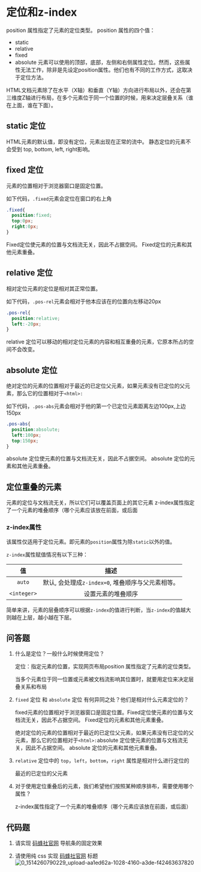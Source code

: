 # 定位和z-index

position 属性指定了元素的定位类型。 position 属性的四个值：

- static
- relative
- fixed
- absolute 元素可以使用的顶部，底部，左侧和右侧属性定位。然而，这些属性无法工作，除非是先设定position属性。他们也有不同的工作方式，这取决于定位方法。

HTML文档元素除了在水平（X轴）和垂直（Y轴）方向进行布局以外，还会在第三维度Z轴进行布局，在多个元素位于同一个位置的时候，用来决定层叠关系（谁在上面，谁在下面）。

## static 定位

HTML元素的默认值，即没有定位，元素出现在正常的流中。 静态定位的元素不会受到 top, bottom, left, right影响。

## fixed 定位

元素的位置相对于浏览器窗口是固定位置。

如下代码，`.fixed`元素会定位在窗口的右上角

```css
.fixed{
  position:fixed;
  top:0px;
  right:0px;
}
```

Fixed定位使元素的位置与文档流无关，因此不占据空间。 Fixed定位的元素和其他元素重叠。

## relative 定位

相对定位元素的定位是相对其正常位置。

如下代码，`.pos-rel`元素会相对于他本应该在的位置向左移动20px

```css
.pos-rel{
  position:relative;
  left:-20px;
}
```

relative 定位可以移动的相对定位元素的内容和相互重叠的元素，它原本所占的空间不会改变。

## absolute 定位

绝对定位的元素的位置相对于最近的已定位父元素，如果元素没有已定位的父元素，那么它的位置相对于`<html>:`

如下代码，`.pos-abs`元素会相对于他的第一个已定位元素距离左边100px,上边150px

```css
.pos-abs{
  position:absolute;
  left:100px;
  top:150px;
}
```

absolute 定位使元素的位置与文档流无关，因此不占据空间。 absolute 定位的元素和其他元素重叠。

## 定位重叠的元素

元素的定位与文档流无关，所以它们可以覆盖页面上的其它元素 z-index属性指定了一个元素的堆叠顺序（哪个元素应该放在前面，或后面

### z-index属性

该属性仅适用于定位元素。即元素的`position`属性为除`static`以外的值。

`z-index`属性赋值情况有以下三种：

|     值      |                       描述                        |
| :---------: | :-----------------------------------------------: |
|   `auto`    | 默认, 会处理成`z-index=0`, 堆叠顺序与父元素相等。 |
| `<integer>` |                设置元素的堆叠顺序                 |

简单来讲，元素的层叠顺序可以根据`z-index`的值进行判断，当`z-index`的值越大则越在上层，越小越在下层。



## 问答题

1. 什么是定位？一般什么时候使用定位？

   定位：指定元素的位置，实现网页布局position 属性指定了元素的定位类型。

   当多个元素位于同一位置或元素被文档流影响其位置时，就要用定位来决定层叠关系和布局

2. `fixed` 定位 和 `absolute` 定位 有何异同之处？他们是相对什么元素定位的？

   fixed元素的位置相对于浏览器窗口是固定位置。Fixed定位使元素的位置与文档流无关，因此不占据空间。 Fixed定位的元素和其他元素重叠。

   绝对定位的元素的位置相对于最近的已定位父元素，如果元素没有已定位的父元素，那么它的位置相对于`<html>:`absolute 定位使元素的位置与文档流无关，因此不占据空间。 absolute 定位的元素和其他元素重叠。

3. `relative` 定位中的 `top`，`left`，`bottom`，`right` 属性是相对什么进行定位的

   最近的已定位的父元素

4. 对于使用定位重叠后的元素，我们希望他们按照某种顺序排布，需要使用哪个属性？

    z-index属性指定了一个元素的堆叠顺序（哪个元素应该放在前面，或后面）

## 代码题

1. 请实现 [码蜂社官网](https://www.mafengshe.com/) 导航条的固定效果

   

2. 请使用纯 css 实现 [码蜂社官网](https://www.mafengshe.com/) 标题
   ![0_1514260790229_upload-aa1ed62a-1028-4160-a3de-f42463637820](http://bbs.static.mafengshe.com/FsJDLU5tj3lxp_1M_TCuyw-GjSK-?imageMogr2/quality/40)
